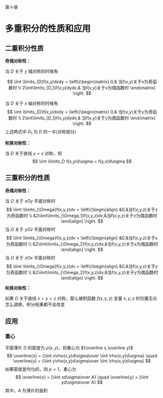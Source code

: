 第十章

# 多重积分的性质和应用



## 二重积分性质

**奇偶对称性：**

当 $D$ 关于 $y$ 轴对称的时候有

$$
\iint \limits_{D}f(x,y)dxdy = \left\{\begin{matrix} 
0,& 当f(x,y)关于x为奇函数时 \\
2\iint\limits_{D_1}f(x,y)dydx,& 当f(x,y)关于x为偶函数时
\end{matrix} \right.
$$

当 $D$ 关于 $x$ 轴对称的时候有
$$
\iint \limits_{D}f(x,y)dxdy = \left\{\begin{matrix} 
0,& 当f(x,y)关于y为奇函数时 \\
2\iint\limits_{D_1}f(x,y)dydx,& 当f(x,y)关于y为偶函数时
\end{matrix} \right.
$$
上述两式中 $D_1$ 为 $D$ 的一半(对称部分)



**轮换对称性：**

当 $D$ 关于直线 $y=x$ 对称，则
$$
\iint \limits_D f(x,y)d\sigma = f(y,x)d\sigma
$$


## 三重积分的性质

**奇偶对称性：**

当 $\Omega$ 关于 $xOy$ 平面对称时
$$
\iiint \limits_{\Omega}f(x,y,z)dv = \left\{\begin{align} 
&0,&当f(x,y,z)关于z为奇函数时 \\
&2\iiint\limits_{\Omega_1}f(x,y,z)dv,&当f(x,y,z)关于z为偶函数时
\end{align} \right.
$$
当 $\Omega$ 关于 $yOz$ 平面对称时
$$
\iiint \limits_{\Omega}f(x,y,z)dv = \left\{\begin{align} 
&0,&当f(x,y,z)关于x为奇函数时 \\
&2\iiint\limits_{\Omega_2}f(x,y,z)dv,&当f(x,y,z)关于x为偶函数时
\end{align} \right.
$$
当 $\Omega$ 关于 $zOx$ 平面对称时
$$
\iiint \limits_{\Omega}f(x,y,z)dv = \left\{\begin{align} 
&0,&当f(x,y,z)关于y为奇函数时 \\
&2\iiint\limits_{\Omega_2}f(x,y,z)dv,&当f(x,y,z)关于y为偶函数时
\end{align} \right.
$$


**轮换对称性：**

如果 $\Omega$ 关于直线 $x=y=z$ 对称，那么被积函数 $f(x,y,z)$ 变量 $x,y,z$ 的位置无论怎么调换，积分结果都不会改变



## 应用

### 重心

平面薄片 $D$ 的密度为 $\rho(x,y)$，则重心为 $(\overline x,\overline y)$
$$
\overline{x} = {\iint x\rho(x,y)d\sigma\over \iint \rho(x,y)d\sigma} \quad \overline{y} = {\iint y\rho(x,y)d\sigma\over \iint \rho(x,y)d\sigma}
$$
如果密度是均匀的，则 $\rho = 1$，重心为
$$
\overline{x} = {\iint xd\sigma\over A} \quad \overline{y} = {\iint yd\sigma\over A}
$$
 其中，$A$ 为薄片的面积

